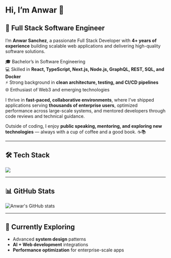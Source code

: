 <h1 style="font-size:25px">Hi, I’m Anwar 👋</h1> 

## 🚀 Full Stack Software Engineer  

I’m **Anwar Sanchez**, a passionate Full Stack Developer with **4+ years of experience** building scalable web applications and delivering high-quality software solutions.  

🎓 Bachelor’s in Software Engineering  
💻 Skilled in **React, TypeScript, Next.js, Node.js, GraphQL, REST, SQL, and Docker**  
⚡ Strong background in **clean architecture, testing, and CI/CD pipelines**  
🌐 Enthusiast of Web3 and emerging technologies  

I thrive in **fast-paced, collaborative environments**, where I’ve shipped applications serving **thousands of enterprise users**, optimized performance across large-scale systems, and mentored developers through code reviews and technical guidance.  

Outside of coding, I enjoy **public speaking, mentoring, and exploring new technologies** — always with a cup of coffee and a good book. ☕📚  

---

## 🛠️ Tech Stack  

<div>
  <img src="https://go-skill-icons.vercel.app/api/icons?i=ts,react,nextjs,nodejs,express,graphql,sql,postgres,docker,git,html,css,js,angular" />
</div>

---

## 📊 GitHub Stats  

![Anwar's GitHub stats](https://github-readme-stats.vercel.app/api?username=zleypner&show_icons=true&theme=vue-dark)

---

## 🌱 Currently Exploring  
- Advanced **system design** patterns  
- **AI + Web development** integrations  
- **Performance optimization** for enterprise-scale apps  
